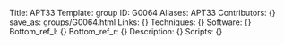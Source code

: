 Title: APT33
Template: group 
ID: G0064
Aliases: APT33
Contributors: {}
save_as: groups/G0064.html 
Links: {} 
Techniques: {} 
Software: {} 
Bottom_ref_l: {} 
Bottom_ref_r: {} 
Description: {} 
Scripts: {} 

